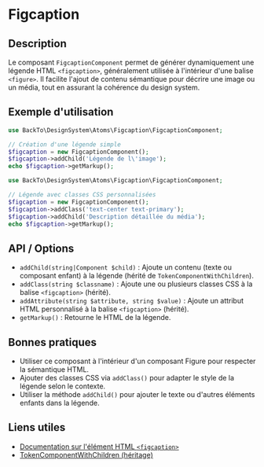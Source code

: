 # Figcaption

## Description
Le composant `FigcaptionComponent` permet de générer dynamiquement une légende HTML `<figcaption>`, généralement utilisée à l'intérieur d'une balise `<figure>`. Il facilite l'ajout de contenu sémantique pour décrire une image ou un média, tout en assurant la cohérence du design system.

## Exemple d'utilisation
```php
use BackTo\DesignSystem\Atoms\Figcaption\FigcaptionComponent;

// Création d'une légende simple
$figcaption = new FigcaptionComponent();
$figcaption->addChild('Légende de l\'image');
echo $figcaption->getMarkup();
```

```php
use BackTo\DesignSystem\Atoms\Figcaption\FigcaptionComponent;

// Légende avec classes CSS personnalisées
$figcaption = new FigcaptionComponent();
$figcaption->addClass('text-center text-primary');
$figcaption->addChild('Description détaillée du média');
echo $figcaption->getMarkup();
```

## API / Options
- `addChild(string|Component $child)` : Ajoute un contenu (texte ou composant enfant) à la légende (hérité de `TokenComponentWithChildren`).
- `addClass(string $classname)` : Ajoute une ou plusieurs classes CSS à la balise `<figcaption>` (hérité).
- `addAttribute(string $attribute, string $value)` : Ajoute un attribut HTML personnalisé à la balise `<figcaption>` (hérité).
- `getMarkup()` : Retourne le HTML de la légende.

## Bonnes pratiques
- Utiliser ce composant à l'intérieur d'un composant Figure pour respecter la sémantique HTML.
- Ajouter des classes CSS via `addClass()` pour adapter le style de la légende selon le contexte.
- Utiliser la méthode `addChild()` pour ajouter le texte ou d'autres éléments enfants dans la légende.

## Liens utiles
- [Documentation sur l'élément HTML `<figcaption>`](https://developer.mozilla.org/fr/docs/Web/HTML/Element/figcaption)
- [TokenComponentWithChildren (héritage)](../TokenComponentWithChildren.php) 